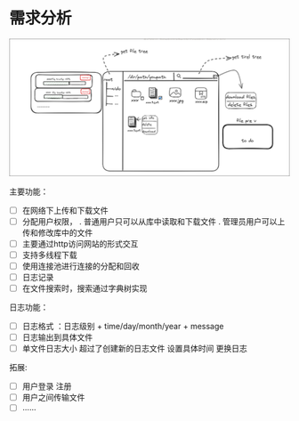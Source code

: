 # 需求分析

![image-20240328082406188](./README.assets/image-20240328082406188.png)

主要功能：

- [ ] 在网络下上传和下载文件
- [ ] 分配用户权限， . 普通用户只可以从库中读取和下载文件 .
   管理员用户可以上传和修改库中的文件
- [ ] 主要通过http访问网站的形式交互
- [ ] 支持多线程下载
- [ ] 使用连接池进行连接的分配和回收
- [ ] 日志记录
- [ ] 在文件搜索时，搜索通过字典树实现

日志功能：

- [ ] 日志格式 ：日志级别 + time/day/month/year + message
- [ ] 日志输出到具体文件
- [ ] 单文件日志大小 超过了创建新的日志文件 设置具体时间 更换日志

拓展:

- [ ] 用户登录 注册
- [ ] 用户之间传输文件
- [ ] ......
